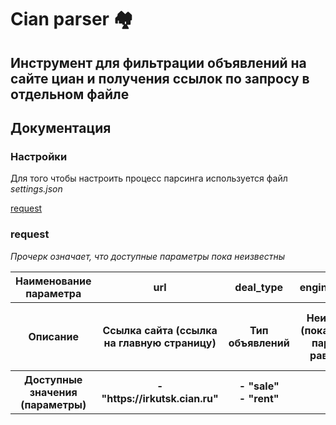 # Cian parser 🏘️

## Инструмент для фильтрации объявлений на сайте циан и получения ссылок по запросу в отдельном файле

## Документация

### Настройки

Для того чтобы настроить процесс парсинга используется файл *settings.json* 

[request](#request)


### <a id="request">request</a>

*Прочерк означает, что доступные параметры пока неизвестны*

<table>
    <tr>
        <th>
            Наименование параметра
        </th>
        <th>
            url
        </th>
        <th>
            deal_type
        </th>
        <th>
            engine_version
        </th>
        <th>
            offer_type
        </th>
        <th>
            region
        </th>
    </tr>
    <tr>
        <th>
            Описание
        </th>
        <th>
            Ссылка сайта (ссылка на главную страницу)
        </th>
        <th>
            Тип объявлений
        </th>
        <th>
            Неизвестно (пока держим параметр равным 2)
        </th>
        <th>
            Тип недвижимости
        </th>
        <th>
            Внутренний номер региона сайта "Циан"
        </th>
    </tr>
    <tr>
        <th>
            Доступные значения (параметры)
        </th>
        <th>
            - "https://irkutsk.cian.ru"
        </th>
        <th>
            - "sale" 
            <br>
            - "rent" 
        </th>
        <th>
            -
        </th>
        <th>
            - "flat" 
            <br>
            - "suburban"
        </th>
        <th>
            -
        </th>
    </tr>
